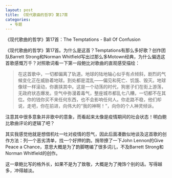 ```yaml
---
layout: post
title: 《现代歌曲的哲学》第17首
categories:
  - 专题
---
```

<!--more-->
《现代歌曲的哲学》第17首：The Temptations - Ball Of Confusion

《现代歌曲的哲学》第17首。为什么是这首？Temptations有那么多好歌？创作团队Barrett Strong和Norman Whitfield写出过那么多Motown经典，为什么偏选这首歌感慨万千？对照歌词看一下第一段鲍比对歌曲的直观感受描绘：

> 在这首歌中，一切都偏离了轨道。地球的陆地轴心似乎有点倾斜，剧烈的气候变化正在威胁着地球。到处都是混乱——偏见和死亡、饥饿、毁灭。地球像球一样滚动，你裹挟其中。这是一个动荡的时代，狗崽子们在街上游荡，无政府状态爆发。空气中弥漫着毒气，整座城市都乱七八糟，一切都不在其位。你的钱你买不来任何东西，也不会影响任何人。你走路不稳，他们却说，走吧，你在前进，向伟大的“我的神啊！”，向你的个人神灵倾诉。

注意其中很多意象并非歌中的意象，而看起来太像是疫情期间的社会状态！明白鲍比歌曲评论的逻辑了吧？

其实我感觉他就是想借机吐一吐对疫情的怨气，因此后面凑数似地谈及这首歌的创作方法：列一个恶劣清单，找一个好押的韵。捎带撩了一下John Lennon的Give Peace a Chance，意思大概是为了韵脚瞎编了很多词儿，不及Barrett Strong和Norman Whitfield的创作。

这一章鲍比写的格外长，如果不是为了致敬，大概是为了掩饰个别的话。写得越多，冲得越淡。
